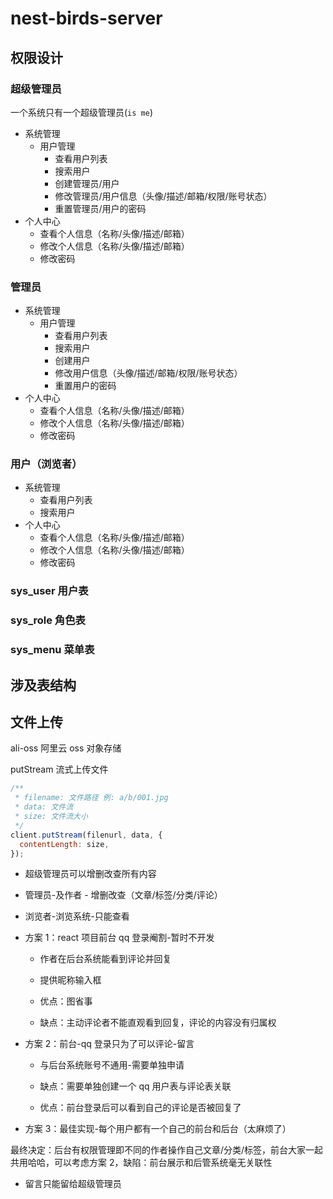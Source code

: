 # nest-birds-server

## 权限设计

### 超级管理员

一个系统只有一个超级管理员(`is me`)

- 系统管理
  - 用户管理
    - 查看用户列表
    - 搜索用户
    - 创建管理员/用户
    - 修改管理员/用户信息（头像/描述/邮箱/权限/账号状态）
    - 重置管理员/用户的密码
- 个人中心
  - 查看个人信息（名称/头像/描述/邮箱）
  - 修改个人信息（名称/头像/描述/邮箱）
  - 修改密码

### 管理员

- 系统管理
  - 用户管理
    - 查看用户列表
    - 搜索用户
    - 创建用户
    - 修改用户信息（头像/描述/邮箱/权限/账号状态）
    - 重置用户的密码
- 个人中心
  - 查看个人信息（名称/头像/描述/邮箱）
  - 修改个人信息（名称/头像/描述/邮箱）
  - 修改密码

### 用户（浏览者）

- 系统管理
  - 查看用户列表
  - 搜索用户
- 个人中心
  - 查看个人信息（名称/头像/描述/邮箱）
  - 修改个人信息（名称/头像/描述/邮箱）
  - 修改密码

### sys_user 用户表

### sys_role 角色表

### sys_menu 菜单表

## 涉及表结构

## 文件上传

ali-oss 阿里云 oss 对象存储

putStream 流式上传文件

```javascript
/**
 * filename: 文件路径 例: a/b/001.jpg
 * data: 文件流
 * size: 文件流大小
 */
client.putStream(filenurl, data, {
  contentLength: size,
});
```

- 超级管理员可以增删改查所有内容

- 管理员-及作者 - 增删改查（文章/标签/分类/评论）

- 浏览者-浏览系统-只能查看

- 方案 1：react 项目前台 qq 登录阉割-暂时不开发

  - 作者在后台系统能看到评论并回复

  - 提供昵称输入框

  - 优点：图省事

  - 缺点：主动评论者不能直观看到回复，评论的内容没有归属权

- 方案 2：前台-qq 登录只为了可以评论-留言

  - 与后台系统账号不通用-需要单独申请

  - 缺点：需要单独创建一个 qq 用户表与评论表关联

  - 优点：前台登录后可以看到自己的评论是否被回复了

- 方案 3：最佳实现-每个用户都有一个自己的前台和后台（太麻烦了）

最终决定：后台有权限管理即不同的作者操作自己文章/分类/标签，前台大家一起共用哈哈，可以考虑方案 2，缺陷：前台展示和后管系统毫无关联性

- 留言只能留给超级管理员
